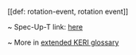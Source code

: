 [[def: rotation-event, rotation event]]

~ Spec-Up-T link: <a href='https://weboftrust.github.io/WOT-terms/docs/glossary/rotation-event'>here</a>

~ More in <a href="https://weboftrust.github.io/WOT-terms/docs/glossary/rotation-event">extended KERI glossary</a>

